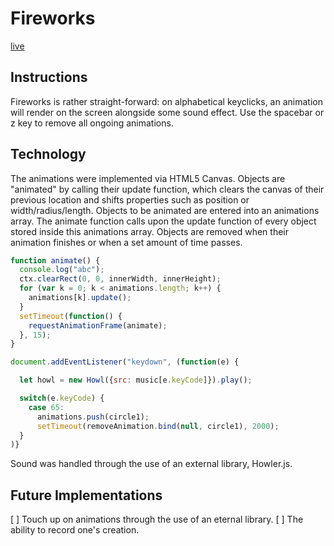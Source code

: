 # Fireworks

[live](https://tonycweng.github.io/fireworks/)

## Instructions

Fireworks is rather straight-forward: on alphabetical keyclicks, an animation will render on the screen alongside some sound effect. Use the spacebar or z key to remove all ongoing animations.

## Technology

The animations were implemented via HTML5 Canvas. Objects are "animated" by calling their update function, which clears the canvas of their previous location and shifts properties such as position or width/radius/length. Objects to be animated are entered into an animations array. The animate function calls upon the update function of every object stored inside this animations array. Objects are removed when their animation finishes or when a set amount of time passes.

```Javascript
function animate() {
  console.log("abc");
  ctx.clearRect(0, 0, innerWidth, innerHeight);
  for (var k = 0; k < animations.length; k++) {
    animations[k].update();
  }
  setTimeout(function() {
    requestAnimationFrame(animate);
  }, 15);
}
```



```Javascript
document.addEventListener("keydown", (function(e) {

  let howl = new Howl({src: music[e.keyCode]}).play();

  switch(e.keyCode) {
    case 65:
      animations.push(circle1);
      setTimeout(removeAnimation.bind(null, circle1), 2000);
  }
)}
```

Sound was handled through the use of an external library, Howler.js.

## Future Implementations

[ ] Touch up on animations through the use of an eternal library.
[ ] The ability to record one's creation.
